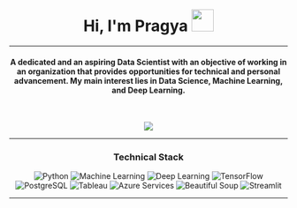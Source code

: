 <h1 align="center">Hi, I'm Pragya <img src="https://media.giphy.com/media/hvRJCLFzcasrR4ia7z/giphy.gif" width="40"></h1>
<hr/>
<h4 align="center">A dedicated and an aspiring Data Scientist with an objective of working in an organization that provides opportunities 
for technical and personal advancement. My main interest lies in Data Science, Machine Learning, and Deep Learning.</h4>
<br>
<p align="center"> 
  <a href="https://drive.google.com/file/d/1u0zuDEqn0pAfuLDUaq5nF0FfM1pqVyoq/view?usp=share_link"><img src="https://img.shields.io/badge/-Resume-blue"></a>
</p>

<hr/>
<h3 align="center">Technical Stack</h3>
<p align="center">
  <a>
    <img alt="Python" src="https://img.shields.io/badge/-Python-blue">
  </a>
  <a>
    <img alt="Machine Learning" src="https://img.shields.io/badge/-Machine%20Learning-green">
  </a>
  <a>
    <img alt="Deep Learning" src="https://img.shields.io/badge/-Deep%20Learning-important">
  </a>
  <a>
    <img alt="TensorFlow" src="https://img.shields.io/badge/-Tensorflow-orange">
  </a>
  <a>
    <img alt="PostgreSQL" src="https://img.shields.io/badge/-PostgreSQL-blue">
  </a>
  <a>
    <img alt="Tableau" src="https://img.shields.io/badge/-Tableau-blue">
  </a>
  <a>
    <img alt="Azure Services" src="https://img.shields.io/badge/-Azure%20Web%20Services-informational">
  </a>
  <a>
    <img alt="Beautiful Soup" src="https://img.shields.io/badge/-Beautiful%20Soup-brightgreen">
  </a>
  <a>
    <img alt="Streamlit" src="https://img.shields.io/badge/-Streamlit-red">
  </a>
</p>
<hr/>
